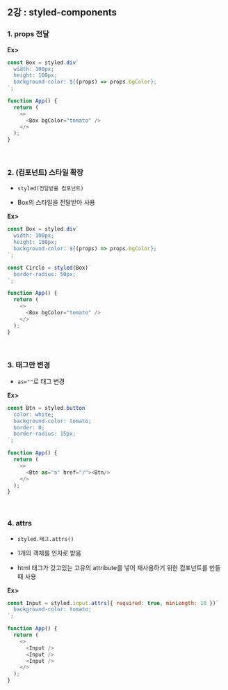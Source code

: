 ## 2강 : styled-components
### 1. props 전달   
**Ex>**   
```js
const Box = styled.div`
  width: 100px;
  height: 100px;
  background-color: ${(props) => props.bgColor};
`;

function App() {
  return (
    <>
      <Box bgColor="tomato" />
    </>
  );
}
```

<br>

### 2. (컴포넌트) 스타일 확장   
* ```styled(전달받을 컴포넌트)```
  
* Box의 스타일을 전달받아 사용

**Ex>**      
```js
const Box = styled.div`
  width: 100px;
  height: 100px;
  background-color: ${(props) => props.bgColor};
`;

const Circle = styled(Box)`
  border-radius: 50px;
`;

function App() {
  return (
    <>
      <Box bgColor="tomato" />
    </>
  );
}
```

<br>

### 3. 태그만 변경   
* ```as=""```로 태그 변경
   
**Ex>**      
```js
const Btn = styled.button`
  color: white;
  background-color: tomato;
  border: 0;
  border-radius: 15px;
`;

function App() {
  return (
    <>
      <Btn as="a" href="/"><Btn/>
    </>
  );
}
```

<br>

### 4. attrs
* ```styled.태그.attrs()```   

* 1개의 객체를 인자로 받음   

* html 태그가 갖고있는 고유의 attribute를 넣어 재사용하기 위한 컴포넌트를 만들 때 사용
   
**Ex>**
```js
const Input = styled.input.attrs({ required: true, minLength: 10 })`
  background-color: tomato;
`;

function App() {
  return (
    <>
      <Input />
      <Input />
      <Input />
    </>
  );
}
```
